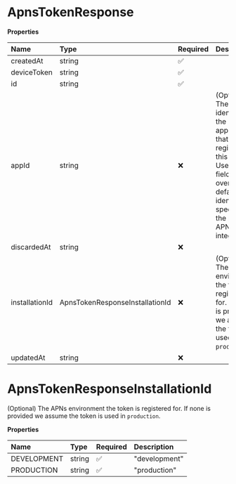 # ApnsTokenResponse

**Properties**

| Name           | Type                            | Required | Description                                                                                                                                                                       |
| :------------- | :------------------------------ | :------- | :-------------------------------------------------------------------------------------------------------------------------------------------------------------------------------- |
| createdAt      | string                          | ✅       |                                                                                                                                                                                   |
| deviceToken    | string                          | ✅       |                                                                                                                                                                                   |
| id             | string                          | ✅       |                                                                                                                                                                                   |
| appId          | string                          | ❌       | (Optional) The bundle identifier of the application that is registering this token. Use this field to override the default identifier specified in the projects APNs integration. |
| discardedAt    | string                          | ❌       |                                                                                                                                                                                   |
| installationId | ApnsTokenResponseInstallationId | ❌       | (Optional) The APNs environment the token is registered for. If none is provided we assume the token is used in `production`.                                                     |
| updatedAt      | string                          | ❌       |                                                                                                                                                                                   |

# ApnsTokenResponseInstallationId

(Optional) The APNs environment the token is registered for. If none is provided we assume the token is used in `production`.

**Properties**

| Name        | Type   | Required | Description   |
| :---------- | :----- | :------- | :------------ |
| DEVELOPMENT | string | ✅       | "development" |
| PRODUCTION  | string | ✅       | "production"  |

<!-- This file was generated by liblab | https://liblab.com/ -->

